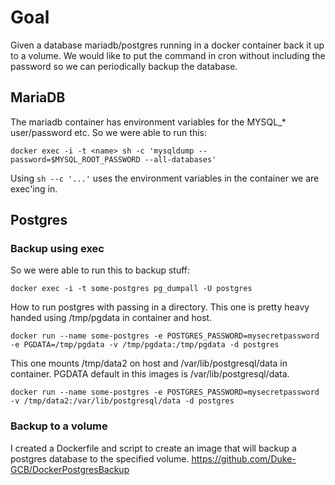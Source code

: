 #  Goal

Given a database mariadb/postgres running in a docker container back it up to a volume.
We would like to put the command in cron without including the password so we can periodically backup the database.


## MariaDB
The mariadb container has environment variables for the MYSQL_* user/password etc.
So we were able to run this:
```
docker exec -i -t <name> sh -c 'mysqldump --password=$MYSQL_ROOT_PASSWORD --all-databases'
```
Using ```sh --c '...'``` uses the environment variables in the container we are exec'ing in.


## Postgres
### Backup using exec
So we were able to run this to backup stuff:
```
docker exec -i -t some-postgres pg_dumpall -U postgres
```

How to run postgres with passing in a directory.
This one is pretty heavy handed using /tmp/pgdata in container and host.
```
docker run --name some-postgres -e POSTGRES_PASSWORD=mysecretpassword -e PGDATA=/tmp/pgdata -v /tmp/pgdata:/tmp/pgdata -d postgres
```

This one mounts /tmp/data2 on host and /var/lib/postgresql/data in container. PGDATA default in this images is /var/lib/postgresql/data.
```
docker run --name some-postgres -e POSTGRES_PASSWORD=mysecretpassword -v /tmp/data2:/var/lib/postgresql/data -d postgres
```
### Backup to a volume
I created a Dockerfile and script to create an image that will backup a postgres database to the specified volume.
https://github.com/Duke-GCB/DockerPostgresBackup
